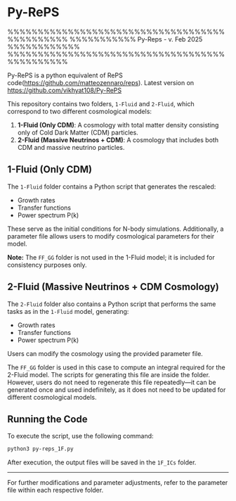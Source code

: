 # Py-RePS
%%%%%%%%%%%%%%%%%%%%%%%%%%%%%%%%%%%%%%%%%%%%%%
%%%%%%%%%%% Py-Reps - v. Feb 2025 %%%%%%%%%%%%
%%%%%%%%%%%%%%%%%%%%%%%%%%%%%%%%%%%%%%%%%%%%%%

Py-RePS is a python equivalent of RePS code(https://github.com/matteozennaro/reps).
Latest version on https://github.com/vikhyat108/Py-RePS

This repository contains two folders, `1-Fluid` and `2-Fluid`, which correspond to two different cosmological models:

1. **1-Fluid (Only CDM)**: A cosmology with total matter density consisting only of Cold Dark Matter (CDM) particles.
2. **2-Fluid (Massive Neutrinos + CDM)**: A cosmology that includes both CDM and massive neutrino particles.

## 1-Fluid (Only CDM)
The `1-Fluid` folder contains a Python script that generates the rescaled:
- Growth rates
- Transfer functions
- Power spectrum P(k)

These serve as the initial conditions for N-body simulations. Additionally, a parameter file allows users to modify cosmological parameters for their model.

**Note:** The `FF_GG` folder is not used in the 1-Fluid model; it is included for consistency purposes only.

## 2-Fluid (Massive Neutrinos + CDM Cosmology)
The `2-Fluid` folder also contains a Python script that performs the same tasks as in the `1-Fluid` model, generating:
- Growth rates
- Transfer functions
- Power spectrum P(k)

Users can modify the cosmology using the provided parameter file.

The `FF_GG` folder is used in this case to compute an integral required for the 2-Fluid model. The scripts for generating this file are inside the folder. However, users do not need to regenerate this file repeatedly—it can be generated once and used indefinitely, as it does not need to be updated for different cosmological models.

## Running the Code
To execute the script, use the following command:

```sh
python3 py-reps_1F.py
```

After execution, the output files will be saved in the `1F_ICs` folder.

---
For further modifications and parameter adjustments, refer to the parameter file within each respective folder.


